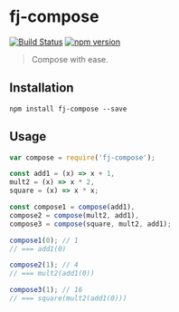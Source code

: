 # fj-compose

[![Build Status](https://travis-ci.org/fp-js/fj-compose.svg)](https://travis-ci.org/fp-js/fj-compose) [![npm version](https://badge.fury.io/js/fj-compose.svg)](http://badge.fury.io/js/fj-compose)
> Compose with ease.

## Installation

`npm install fj-compose --save`

## Usage

```js
var compose = require('fj-compose');

const add1 = (x) => x + 1,
mult2 = (x) => x * 2,
square = (x) => x * x;

const compose1 = compose(add1),
compose2 = compose(mult2, add1),
compose3 = compose(square, mult2, add1);

compose1(0); // 1
// === add1(0)

compose2(1); // 4
// === mult2(add1(0))

compose3(1); // 16
// === square(mult2(add1(0)))

```
